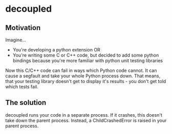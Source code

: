 # decoupled

## Motivation
Imagine...
* You're developing a python extension OR
* You're writing some C or C++ code, but decided to add some python bindings
because you're more familiar with python unit testing libraries

Now this C/C++ code can fail in ways which Python code cannot.
It can cause a segfault and take your whole Python process down.
That means, that your testing library doesn't get to display it's results - 
you don't get told which tests fail.

## The solution
decoupled runs your code in a separate process. If it crashes, this doesn't
take down the parent process. Instead, a ChildCrashedError is raised
in your parent process.
